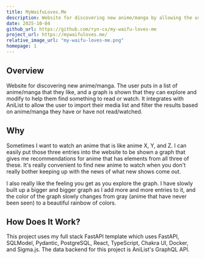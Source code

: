 ```yaml
---
title: MyWaifuLoves.Me
description: Website for discovering new anime/manga by allowing the user to put in a few anime/manga that they like, then they are shown a graph of relationships to help them find something new to read or watch.
date: 2025-10-04
github_url: https://github.com/ryn-cx/my-waifu-loves-me
project_url: https://mywaifuloves.me/
relative_image_url: "my-waifu-loves-me.png"
homepage: 1
---
```


## Overview

Website for discovering new anime/manga. The user puts in a list of anime/manga that they like, and a graph is shown that they can explore and modify to help them find something to read or watch. It integrates with AniList to allow the user to import their media list and filter the results based on anime/manga they have or have not read/watched.

## Why

Sometimes I want to watch an anime that is like anime X, Y, and Z. I can easily put those three entries into the website to be shown a graph that gives me recommendations for anime that has elements from all three of these. It's really convenient to find new anime to watch when you don't really bother keeping up with the news of what new shows come out.

I also really like the feeling you get as you explore the graph. I have slowly built up a bigger and bigger graph as I add more and more entries to it, and the color of the graph slowly changes from gray (anime that have never been seen) to a beautiful rainbow of colors.

## How Does It Work?

This project uses my full stack FastAPI template which uses FastAPI, SQLModel, Pydantic, PostgreSQL, React, TypeScript, Chakra UI, Docker, and Sigma.js. The data backend for this project is AniList's GraphQL API.
